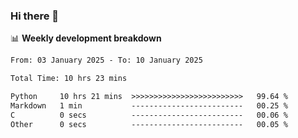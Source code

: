 ### Hi there 👋

<!--
**rajaahdjey/rajaahdjey** is a ✨ _special_ ✨ repository because its `README.md` (this file) appears on your GitHub profile.

Here are some ideas to get you started:

- 🔭 I’m currently working on ...
- 🌱 I’m currently learning ...
- 👯 I’m looking to collaborate on ...
- 🤔 I’m looking for help with ...
- 💬 Ask me about ...
- 📫 How to reach me: ...
- 😄 Pronouns: ...
- ⚡ Fun fact: ...
-->

📊 **Weekly development breakdown**
<!--START_SECTION:waka-->

```txt
From: 03 January 2025 - To: 10 January 2025

Total Time: 10 hrs 23 mins

Python     10 hrs 21 mins  >>>>>>>>>>>>>>>>>>>>>>>>>   99.64 %
Markdown   1 min           -------------------------   00.25 %
C          0 secs          -------------------------   00.06 %
Other      0 secs          -------------------------   00.05 %
```

<!--END_SECTION:waka-->
